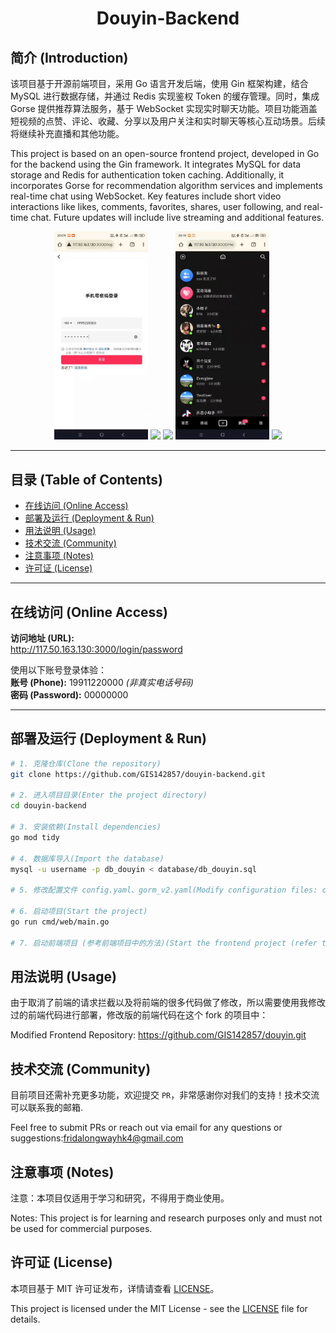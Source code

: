 <h1 align="center">
  Douyin-Backend
</h1>

## 简介 (Introduction)

该项目基于开源前端项目，采用 Go 语言开发后端，使用 Gin 框架构建，结合 MySQL 进行数据存储，并通过 Redis 实现鉴权 Token 的缓存管理。同时，集成 Gorse 提供推荐算法服务，基于 WebSocket 实现实时聊天功能。项目功能涵盖短视频的点赞、评论、收藏、分享以及用户关注和实时聊天等核心互动场景。后续将继续补充直播和其他功能。

This project is based on an open-source frontend project, developed in Go for the backend using the Gin framework. It integrates MySQL for data storage and Redis for authentication token caching. Additionally, it incorporates Gorse for recommendation algorithm services and implements real-time chat using WebSocket. Key features include short video interactions like likes, comments, favorites, shares, user following, and real-time chat. Future updates will include live streaming and additional features.

<p align="center">
  <img width="150px" src='docs/imgs/vfcfs-95rgz.gif'/>
  <img width="150px" src='docs/imgs/50nea-frbnj.gif'/>
  <img width="150px" src='docs/imgs/xmg24-2nkbp.gif'/>
  <img width="150px" src='docs/imgs/fxklv-5nafx.gif'/>
  <img width="150px" src='docs/imgs/1mc6q-ywxs1.gif'/>
</p>

---

## 目录 (Table of Contents)

- [在线访问 (Online Access)](#在线访问-online-access)
- [部署及运行 (Deployment & Run)](#部署及运行-deployment--run)
- [用法说明 (Usage)](#用法说明-usage)
- [技术交流 (Community)](#技术交流-community)
- [注意事项 (Notes)](#注意事项-notes)
- [许可证 (License)](#许可证-license)

---

## 在线访问 (Online Access)

**访问地址 (URL):**  
http://117.50.163.130:3000/login/password

使用以下账号登录体验：  
**账号 (Phone):** 19911220000 *(非真实电话号码)*  
**密码 (Password):** 00000000

---

## 部署及运行 (Deployment & Run)

```bash
# 1. 克隆仓库(Clone the repository)
git clone https://github.com/GIS142857/douyin-backend.git

# 2. 进入项目目录(Enter the project directory)
cd douyin-backend

# 3. 安装依赖(Install dependencies)
go mod tidy

# 4. 数据库导入(Import the database)
mysql -u username -p db_douyin < database/db_douyin.sql

# 5. 修改配置文件 config.yaml、gorm_v2.yaml(Modify configuration files: config.yaml, gorm_v2.yaml)

# 6. 启动项目(Start the project)
go run cmd/web/main.go 

# 7. 启动前端项目 (参考前端项目中的方法)(Start the frontend project (refer to the frontend project's documentation))
```

## 用法说明 (Usage)
由于取消了前端的请求拦截以及将前端的很多代码做了修改，所以需要使用我修改过的前端代码进行部署，修改版的前端代码在这个 fork 的项目中：

Modified Frontend Repository: https://github.com/GIS142857/douyin.git


## 技术交流 (Community)
目前项目还需补充更多功能，欢迎提交 `PR`，非常感谢你对我们的支持！技术交流可以联系我的邮箱.

Feel free to submit PRs or reach out via email for any questions or suggestions:<a href="mailto:fridalongwayhk4@gmail.com">fridalongwayhk4@gmail.com</a>

## 注意事项 (Notes)
注意：本项目仅适用于学习和研究，不得用于商业使用。

Notes: This project is for learning and research purposes only and must not be used for commercial purposes.

## 许可证 (License)
本项目基于 MIT 许可证发布，详情请查看 [LICENSE](LICENSE)。

This project is licensed under the MIT License - see the [LICENSE](LICENSE) file for details.

